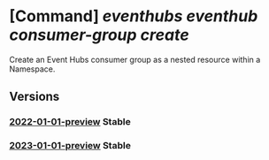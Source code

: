 # [Command] _eventhubs eventhub consumer-group create_

Create an Event Hubs consumer group as a nested resource within a Namespace.

## Versions

### [2022-01-01-preview](/Resources/mgmt-plane/L3N1YnNjcmlwdGlvbnMve30vcmVzb3VyY2Vncm91cHMve30vcHJvdmlkZXJzL21pY3Jvc29mdC5ldmVudGh1Yi9uYW1lc3BhY2VzL3t9L2V2ZW50aHVicy97fS9jb25zdW1lcmdyb3Vwcy97fQ==/2022-01-01-preview.xml) **Stable**

<!-- mgmt-plane /subscriptions/{}/resourcegroups/{}/providers/microsoft.eventhub/namespaces/{}/eventhubs/{}/consumergroups/{} 2022-01-01-preview -->

### [2023-01-01-preview](/Resources/mgmt-plane/L3N1YnNjcmlwdGlvbnMve30vcmVzb3VyY2Vncm91cHMve30vcHJvdmlkZXJzL21pY3Jvc29mdC5ldmVudGh1Yi9uYW1lc3BhY2VzL3t9L2V2ZW50aHVicy97fS9jb25zdW1lcmdyb3Vwcy97fQ==/2023-01-01-preview.xml) **Stable**

<!-- mgmt-plane /subscriptions/{}/resourcegroups/{}/providers/microsoft.eventhub/namespaces/{}/eventhubs/{}/consumergroups/{} 2023-01-01-preview -->
